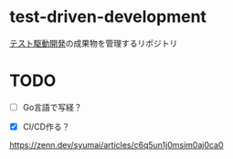 # test-driven-development
[テスト駆動開発](https://www.amazon.co.jp/%E3%83%86%E3%82%B9%E3%83%88%E9%A7%86%E5%8B%95%E9%96%8B%E7%99%BA-Kent-Beck/dp/4274217884)の成果物を管理するリポジトリ

# TODO
- [ ]  Go言語で写経？
- [x] CI/CD作る？


https://zenn.dev/syumai/articles/c6q5un1j0msim0aj0ca0
